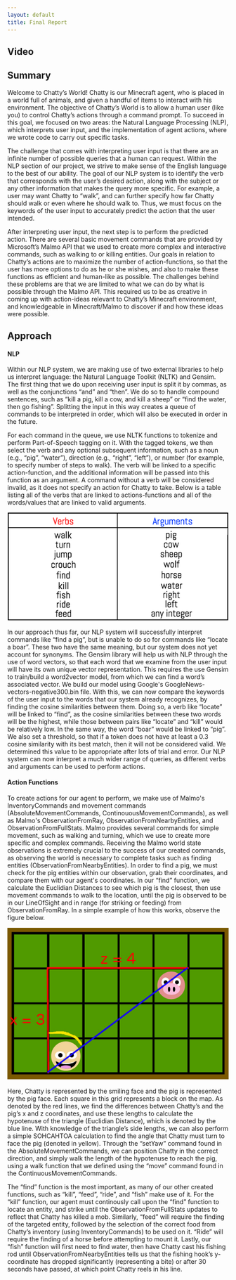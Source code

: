 ```yaml
---
layout: default
title: Final Report
---
```


## Video 

## Summary
Welcome to Chatty’s World! Chatty is our Minecraft agent, who is placed in a world full of animals, and given a handful of items to interact with his environment. The objective of Chatty’s World is to allow a human user (like you) to control Chatty’s actions through a command prompt. To succeed in this goal, we focused on two areas: the Natural Language Processing (NLP), which interprets user input, and the implementation of agent actions, where we wrote code to carry out specific tasks.
 
The challenge that comes with interpreting user input is that there are an infinite number of possible queries that a human can request. Within the NLP section of our project, we strive to make sense of the English language to the best of our ability. The goal of our NLP system is to identify the verb that corresponds with the user’s desired action, along with the subject or any other information that makes the query more specific. For example, a user may want Chatty to “walk”, and can further specify how far Chatty should walk or even where he should walk to. Thus, we must focus on the keywords of the user input to accurately predict the action that the user intended.
 
After interpreting user input, the next step is to perform the predicted action. There are several basic movement commands that are provided by Microsoft’s Malmo API that we used to create more complex and interactive commands, such as walking to or killing entities. Our goals in relation to Chatty’s actions are to maximize the number of action-functions, so that the user has more options to do as he or she wishes, and also to make these functions as efficient and human-like as possible. The challenges behind these problems are that we are limited to what we can do by what is possible through the Malmo API. This required us to be as creative in coming up with action-ideas relevant to Chatty’s Minecraft environment, and knowledgeable in Minecraft/Malmo to discover if and how these ideas were possible.

## Approach


#### NLP
Within our NLP system, we are making use of two external libraries to help us interpret language: the Natural Language Toolkit (NLTK) and Gensim. The first thing that we do upon receiving user input is split it by commas, as well as the conjunctions “and” and “then”. We do so to handle compound sentences, such as “kill a pig, kill a cow, and kill a sheep” or “find the water, then go fishing”. Splitting the input in this way creates a queue of commands to be interpreted in order, which will also be executed in order in the future.
 
For each command in the queue, we use NLTK functions to tokenize and perform Part-of-Speech tagging on it. With the tagged tokens, we then select the verb and any optional subsequent information, such as a noun (e.g., “pig”, “water”), direction (e.g., “right”, “left”), or number (for example, to specify number of steps to walk). The verb will be linked to a specific action-function, and the additional information will be passed into this function as an argument. A command without a verb will be considered invalid, as it does not specify an action for Chatty to take. Below is a table listing all of the verbs that are linked to actions-functions and all of the words/values that are linked to valid arguments.

![Chart](words.png)
 
In our approach thus far, our NLP system will successfully interpret commands like “find a pig”, but is unable to do so for commands like “locate a boar”. These two have the same meaning, but our system does not yet account for synonyms. The Gensim library will help us with NLP through the use of word vectors, so that each word that we examine from the user input will have its own unique vector representation. This requires the use Gensim to train/build a word2vector model, from which we can find a word’s associated vector. We build our model using Google's GoogleNews-vectors-negative300.bin file. With this, we can now compare the keywords of the user input to the words that our system already recognizes, by finding the cosine similarities between them. Doing so, a verb like “locate” will be linked to “find”, as the cosine similarities between these two words will be the highest, while those between pairs like “locate” and “kill” would be relatively low. In the same way, the word “boar” would be linked to “pig”. We also set a threshold, so that if a token does not have at least a 0.3 cosine similarity with its best match, then it will not be considered valid. We determined this value to be appropriate after lots of trial and error. Our NLP system can now interpret a much wider range of queries, as different verbs and arguments can be used to perform actions.


#### Action Functions
To create actions for our agent to perform, we make use of Malmo's InventoryCommands and movement commands (AbsoluteMovementCommands, ContinouousMovementCommands), as well as Malmo's ObservationFromRay, ObservationFromNearbyEntities, and ObservationFromFullStats. Malmo provides several commands for simple movement, such as walking and turning, which we use to create more specific and complex commands. Receiving the Malmo world state observations is extremely crucial to the success of our created commands, as observing the world is necessary to complete tasks such as finding entities (ObservationFromNearbyEntities). In order to find a pig, we must check for the pig entities within our observation, grab their coordinates, and compare them with our agent's coordinates. In our “find” function, we calculate the Euclidian Distances to see which pig is the closest, then use movement commands to walk to the location, until the pig is observed to be in our LineOfSight and in range (for striking or feeding) from ObservationFromRay. In a simple example of how this works, observe the figure below.

![Chart](findPig.jpg)
 
Here, Chatty is represented by the smiling face and the pig is represented by the pig face. Each square in this grid represents a block on the map. As denoted by the red lines, we find the differences between Chatty’s and the pig’s  x and z coordinates, and use these lengths to calculate the hypotenuse of the triangle (Euclidian Distance), which is denoted by the blue line. With knowledge of the triangle’s side lengths, we can also perform a simple SOHCAHTOA calculation to find the angle that Chatty must turn to face the pig (denoted in yellow). Through the “setYaw” command found in the AbsoluteMovementCommands, we can position Chatty in the correct direction, and simply walk the length of the hypotenuse to reach the pig, using a walk function that we defined using the “move” command found in the ContinuousMovementCommands. 
 
The “find” function is the most important, as many of our other created functions, such as “kill”, “feed”, “ride”, and “fish” make use of it. For the “kill” function, our agent must continously call upon the “find” function to locate an entity, and strike until the ObservationFromFullStats updates to reflect that Chatty has killed a mob. Similarly, “feed” will require the finding of the targeted entity, followed by the selection of the correct food from Chatty’s inventory (using InventoryCommands) to be used on it. “Ride” will require the finding of a horse before attempting to mount it. Lastly, our “fish” function will first need to find water, then have Chatty cast his fishing rod until ObservationFromNearbyEntities tells us that the fishing hook’s y-coordinate has dropped significantly (representing a bite) or after 30 seconds have passed, at which point Chatty reels in his line. 
